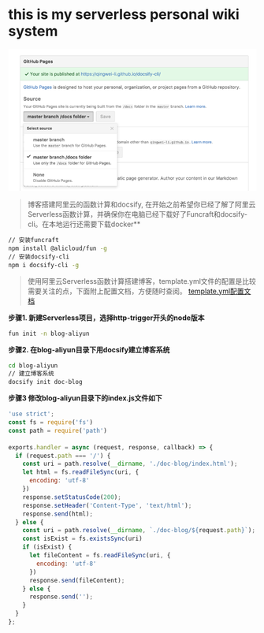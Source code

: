 # this is my serverless personal wiki system
![github p](_images/deploy-github-pages.png)
<!--测试一下 markdown上html注释好像满足-->
> 博客搭建阿里云的函数计算和docsify, 在开始之前希望你已经了解了阿里云Serverless函数计算，并确保你在电脑已经下载好了Funcraft和docsify-cli。在本地运行还需要下载docker**
```bash
// 安装funcraft
npm install @alicloud/fun -g
// 安装docsify-cli
npm i docsify-cli -g
```
> 使用阿里云Serverless函数计算搭建博客，template.yml文件的配置是比较需要关注的点，下面附上配置文档，方便随时查阅。
[template.yml配置文档](https://github.com/alibaba/funcraft/blob/master/docs/specs/2018-04-03-zh-cn.md?spm=a2c4g.11186623.2.27.5db0520dd7mf4c&file=2018-04-03-zh-cn.md)

**步骤1. 新建Serverless项目，选择http-trigger开头的node版本**
```bash
fun init -n blog-aliyun
```
**步骤2. 在blog-aliyun目录下用docsify建立博客系统**
```bash
cd blog-aliyun
// 建立博客系统
docsify init doc-blog
```
**步骤3 修改blog-aliyun目录下的index.js文件如下**
```javascript
'use strict'; 
const fs = require('fs')
const path = require('path')

exports.handler = async (request, response, callback) => {
  if (request.path === '/') {
    const uri = path.resolve(__dirname, './doc-blog/index.html');
    let html = fs.readFileSync(uri, {
      encoding: 'utf-8'
    })
    response.setStatusCode(200);
    response.setHeader('Content-Type', 'text/html');
    response.send(html);
  } else {
    const uri = path.resolve(__dirname, `./doc-blog/${request.path}`);
    const isExist = fs.existsSync(uri)
    if (isExist) {
      let fileContent = fs.readFileSync(uri, {
        encoding: 'utf-8'
      })
      response.send(fileContent);
    } else {
      response.send('');
    }
  }   
};
```

